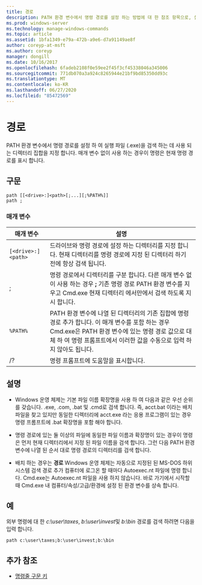 ```yaml
---
title: 경로
description: PATH 환경 변수에서 명령 경로를 설정 하는 방법에 대 한 참조 항목으로, 실행 파일 (.exe)을 검색 하는 데 사용 되는 디렉터리 집합을 지정 합니다.
ms.prod: windows-server
ms.technology: manage-windows-commands
ms.topic: article
ms.assetid: 1bfa1349-e79a-472b-a9e6-d7a91149ae8f
author: coreyp-at-msft
ms.author: coreyp
manager: dongill
ms.date: 10/16/2017
ms.openlocfilehash: 6fadeb2108f0e59ee2f45f3cf45338046a345006
ms.sourcegitcommit: 771db070a3a924c8265944e21bf9bd85350dd93c
ms.translationtype: MT
ms.contentlocale: ko-KR
ms.lasthandoff: 06/27/2020
ms.locfileid: "85472569"
---
```

# <a name="path"></a>경로

PATH 환경 변수에서 명령 경로를 설정 하 여 실행 파일 (.exe)을 검색 하는 데 사용 되는 디렉터리 집합을 지정 합니다. 매개 변수 없이 사용 하는 경우이 명령은 현재 명령 경로를 표시 합니다.

## <a name="syntax"></a>구문

```
path [[<drive>:]<path>[;...][;%PATH%]]
path ;
```

### <a name="parameters"></a>매개 변수

| 매개 변수 | 설명 |
|--|--|
| `[<drive>:]<path>` | 드라이브와 명령 경로에 설정 하는 디렉터리를 지정 합니다. 현재 디렉터리를 명령 경로에 지정 된 디렉터리 하기 전에 항상 검색 됩니다. |
| ; | 명령 경로에서 디렉터리를 구분 합니다. 다른 매개 변수 없이 사용 하는 경우 **;** 기존 명령 경로 PATH 환경 변수를 지우고 Cmd.exe 현재 디렉터리 에서만에서 검색 하도록 지시 합니다. |
| `%PATH%` | PATH 환경 변수에 나열 된 디렉터리의 기존 집합에 명령 경로 추가 합니다. 이 매개 변수를 포함 하는 경우 Cmd.exe은 PATH 환경 변수에 있는 명령 경로 값으로 대체 하 여 명령 프롬프트에서 이러한 값을 수동으로 입력 하지 않아도 됩니다. |
| /? | 명령 프롬프트에 도움말을 표시합니다. |

## <a name="remarks"></a>설명


- Windows 운영 체제는 기본 파일 이름 확장명을 사용 하 여 다음과 같은 우선 순위를 갖습니다. .exe, .com, .bat 및 .cmd로 검색 합니다. 즉, acct.bat 이라는 배치 파일을 찾고 있지만 동일한 디렉터리에 acct.exe 라는 응용 프로그램이 있는 경우 명령 프롬프트에 .bat 확장명을 포함 해야 합니다.

- 명령 경로에 있는 둘 이상의 파일에 동일한 파일 이름과 확장명이 있는 경우이 명령은 먼저 현재 디렉터리에서 지정 된 파일 이름을 검색 합니다. 그런 다음 PATH 환경 변수에 나열 된 순서 대로 명령 경로의 디렉터리를 검색 합니다.

- 배치 하는 경우는 **경로** Windows 운영 체제는 자동으로 지정된 된 MS-DOS 하위 시스템 검색 경로 추가 컴퓨터에 로그온 할 때마다 Autoexec.nt 파일에 명령 합니다. Cmd.exe는 Autoexec.nt 파일을 사용 하지 않습니다. 바로 가기에서 시작할 때 Cmd.exe 내 컴퓨터/속성/고급/환경에 설정 된 환경 변수를 상속 합니다.

## <a name="examples"></a>예

외부 명령에 대 한 *c:\user\taxes*, *b:\user\invest*및 *b:\bin* 경로를 검색 하려면 다음을 입력 합니다.

```
path c:\user\taxes;b:\user\invest;b:\bin
```

## <a name="additional-references"></a>추가 참조

- [명령줄 구문 키](command-line-syntax-key.md)
